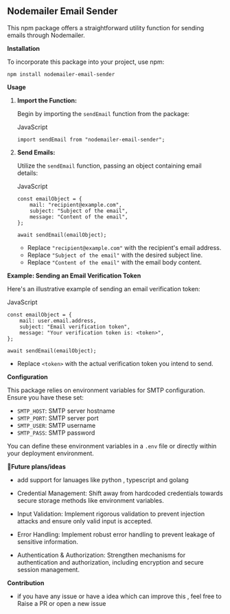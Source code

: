 ## Nodemailer Email Sender

This npm package offers a straightforward utility function for sending emails through Nodemailer.

**Installation**

To incorporate this package into your project, use npm:

```
npm install nodemailer-email-sender

```

**Usage**

1.  **Import the Function:**

    Begin by importing the `sendEmail` function from the package:

    JavaScript

    ```
    import sendEmail from "nodemailer-email-sender";

    ```

2.  **Send Emails:**

    Utilize the `sendEmail` function, passing an object containing email details:

    JavaScript

    ```
    const emailObject = {
        mail: "recipient@example.com",
        subject: "Subject of the email",
        message: "Content of the email",
    };

    await sendEmail(emailObject);

    ```

    - Replace `"recipient@example.com"` with the recipient's email address.
    - Replace `"Subject of the email"` with the desired subject line.
    - Replace `"Content of the email"` with the email body content.

**Example: Sending an Email Verification Token**

Here's an illustrative example of sending an email verification token:

JavaScript

```
const emailObject = {
    mail: user.email.address,
    subject: "Email verification token",
    message: "Your verification token is: <token>",
};

await sendEmail(emailObject);

```

- Replace `<token>` with the actual verification token you intend to send.

**Configuration**

This package relies on environment variables for SMTP configuration. Ensure you have these set:

- `SMTP_HOST`: SMTP server hostname
- `SMTP_PORT`: SMTP server port
- `SMTP_USER`: SMTP username
- `SMTP_PASS`: SMTP password

You can define these environment variables in a `.env` file or directly within your deployment environment.

**🚀Future plans/ideas**

- add support for lanuages like python , typescript and golang

- Credential Management: Shift away from hardcoded credentials towards secure storage methods like environment variables.

- Input Validation: Implement rigorous validation to prevent injection attacks and ensure only valid input is accepted.

- Error Handling: Implement robust error handling to prevent leakage of sensitive information.

- Authentication & Authorization: Strengthen mechanisms for authentication and authorization, including encryption and secure session management.

**Contribution**

- if you have any issue or have a idea which can improve this , feel free to Raise a PR or open a new issue
